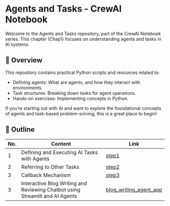 # Agents and Tasks - CrewAI Notebook
Welcome to the Agents and Tasks repository, part of the CrewAI Notebook series. This chapter (Chap1) focuses on understanding agents and tasks in AI systems.

## 📖 Overview
This repository contains practical Python scripts and resources related to:
- Defining agents: What are agents, and how they interact with environments.
- Task structures: Breaking down tasks for agent operations.
- Hands-on exercises: Implementing concepts in Python.

If you’re starting out with AI and want to explore the foundational concepts of agents and task-based problem-solving, this is a great place to begin!

## 📖 Outline 
| No. | Content                               | Link       |
|-----------|--------------------------------------|------------|
| 1         | Defining and Executing AI Tasks with Agents | [step1](step1.md) |
| 2         | Referring to Other Tasks             | [step2](step2.md) |
| 3         | Callback Mechanism                   | [step3](step3.md) |
| 3         | Interactive Blog Writing and Reviewing Chatbot using Streamlit and AI Agents                 | [blog_writing_agent_app](blog_writing_agent_app.py) |